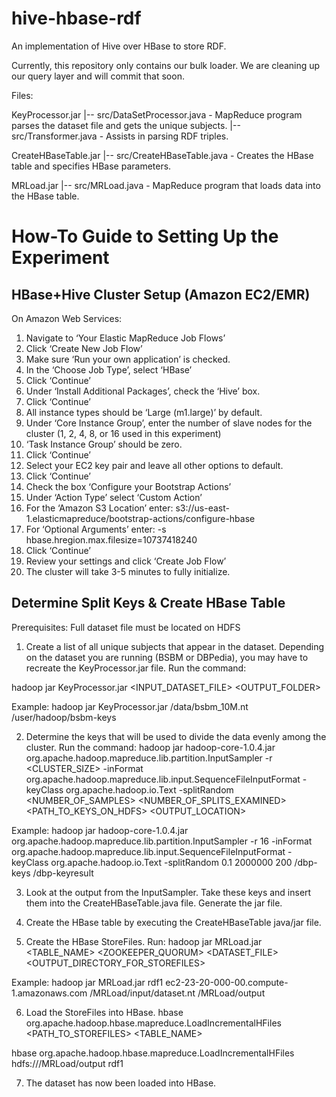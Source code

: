 hive-hbase-rdf
==============

An implementation of Hive over HBase to store RDF.

Currently, this repository only contains our bulk loader. We are cleaning up our query layer and will commit that soon.

Files:

KeyProcessor.jar
|-- src/DataSetProcessor.java - MapReduce program parses the dataset file and gets the unique subjects.
|-- src/Transformer.java - Assists in parsing RDF triples.

CreateHBaseTable.jar
|-- src/CreateHBaseTable.java - Creates the HBase table and specifies HBase parameters.

MRLoad.jar
|-- src/MRLoad.java - MapReduce program that loads data into the HBase table.


How-To Guide to Setting Up the Experiment
==============
HBase+Hive Cluster Setup (Amazon EC2/EMR)
--------------
On Amazon Web Services:
1.	Navigate to ‘Your Elastic MapReduce Job Flows’
2.	Click ‘Create New Job Flow’
3.	Make sure ‘Run your own application’ is checked.
4.	In the ‘Choose Job Type’, select ‘HBase’
5.	Click ‘Continue’
6.	Under ‘Install Additional Packages’, check the ‘Hive’ box.
7.	Click ‘Continue’
8.	All instance types should be ‘Large (m1.large)’ by default.
9.	Under ‘Core Instance Group’, enter the number of slave nodes for the cluster (1, 2, 4, 8, or 16 used in this experiment)
10.	‘Task Instance Group’ should be zero.
11.	Click ‘Continue’
12.	Select your EC2 key pair and leave all other options to default.
13.	Click ‘Continue’
14.	Check the box ‘Configure your Bootstrap Actions’
15.	Under ‘Action Type’ select ‘Custom Action’
16.	For the ‘Amazon S3 Location’ enter:
s3://us-east-1.elasticmapreduce/bootstrap-actions/configure-hbase
17.	For ‘Optional Arguments’ enter:
-s hbase.hregion.max.filesize=10737418240
18.	Click ‘Continue’
19.	Review your settings and click ‘Create Job Flow’
20.	The cluster will take 3-5 minutes to fully initialize. 



Determine Split Keys & Create HBase Table
--------------
Prerequisites:
Full dataset file must be located on HDFS

1. Create a list of all unique subjects that appear in the dataset. Depending on the dataset you are running (BSBM or DBPedia), you may have to recreate the KeyProcessor.jar file. Run the command:

hadoop jar KeyProcessor.jar <INPUT_DATASET_FILE> <OUTPUT_FOLDER>

Example: hadoop jar KeyProcessor.jar /data/bsbm_10M.nt /user/hadoop/bsbm-keys

2. Determine the keys that will be used to divide the data evenly among the cluster. Run the command:
hadoop jar hadoop-core-1.0.4.jar org.apache.hadoop.mapreduce.lib.partition.InputSampler -r <CLUSTER_SIZE> -inFormat org.apache.hadoop.mapreduce.lib.input.SequenceFileInputFormat -keyClass org.apache.hadoop.io.Text -splitRandom <PROBABILITY> <NUMBER_OF_SAMPLES> <NUMBER_OF_SPLITS_EXAMINED> <PATH_TO_KEYS_ON_HDFS> <OUTPUT_LOCATION>

Example:
hadoop jar hadoop-core-1.0.4.jar org.apache.hadoop.mapreduce.lib.partition.InputSampler -r 16 -inFormat org.apache.hadoop.mapreduce.lib.input.SequenceFileInputFormat -keyClass org.apache.hadoop.io.Text -splitRandom 0.1 2000000 200 /dbp-keys /dbp-keyresult

3. Look at the output from the InputSampler. Take these keys and insert them into the CreateHBaseTable.java file. Generate the jar file.

4. Create the HBase table by executing the CreateHBaseTable java/jar file.

5. Create the HBase StoreFiles.
Run:
hadoop jar MRLoad.jar <TABLE_NAME> <ZOOKEEPER_QUORUM> <DATASET_FILE> <OUTPUT_DIRECTORY_FOR_STOREFILES>

Example:
hadoop jar MRLoad.jar rdf1 ec2-23-20-000-00.compute-1.amazonaws.com /MRLoad/input/dataset.nt /MRLoad/output

6. Load the StoreFiles into HBase.
hbase org.apache.hadoop.hbase.mapreduce.LoadIncrementalHFiles <PATH_TO_STOREFILES> <TABLE_NAME>

hbase org.apache.hadoop.hbase.mapreduce.LoadIncrementalHFiles hdfs:///MRLoad/output rdf1

7. The dataset has now been loaded into HBase.
